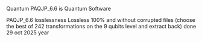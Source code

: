 Quantum PAQJP_6.6 is Quantum Software

PAQJP_6.6 losslessness 
Lossless 100% and without corrupted files (choose the best of 242 transformations on the 9 qubits level and extract back) done 29 oct 2025 year
